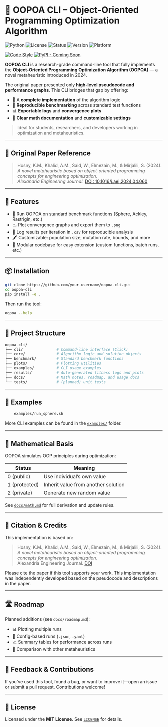 # 🧠 OOPOA CLI – Object-Oriented Programming Optimization Algorithm

![Python](https://img.shields.io/badge/python-3.8+-blue.svg)
![License](https://img.shields.io/github/license/your-username/oopoa-cli.svg)
![Status](https://img.shields.io/badge/status-active-brightgreen)
![Version](https://img.shields.io/badge/version-0.1.0-orange)
![Platform](https://img.shields.io/badge/platform-cli-lightgrey)

[![Code Style](https://img.shields.io/badge/code%20style-black-000000.svg)](https://github.com/psf/black)
[![PyPI - Coming Soon](https://img.shields.io/badge/pypi-coming%20soon-yellow)](https://pypi.org/)


**OOPOA CLI** is a research-grade command-line tool that fully implements the **Object-Oriented Programming Optimization Algorithm (OOPOA)** — a novel metaheuristic introduced in 2024.

The original paper presented only **high-level pseudocode and performance graphs**. This CLI bridges that gap by offering:

- 📌 A **complete implementation** of the algorithm logic
- 🔬 **Reproducible benchmarking** across standard test functions
- 📊 **Exportable logs** and **convergence plots**
- 🧠 **Clear math documentation** and **customizable settings**

> Ideal for students, researchers, and developers working in optimization and metaheuristics.

---

## 📖 Original Paper Reference

> Hosny, K.M., Khalid, A.M., Said, W., Elmezain, M., & Mirjalili, S. (2024).  
> *A novel metaheuristic based on object-oriented programming concepts for engineering optimization.*  
> *Alexandria Engineering Journal.* [DOI: 10.1016/j.aej.2024.04.060](https://doi.org/10.1016/j.aej.2024.04.060)

---

## 🚀 Features

- 🔧 Run OOPOA on standard benchmark functions (Sphere, Ackley, Rastrigin, etc.)
- 📉 Plot convergence graphs and export them to `.png`
- 🧮 Log results per iteration in `.csv` for reproducible analysis
- 🖋 Customizable: population size, mutation rate, bounds, and more
- 🧱 Modular codebase for easy extension (custom functions, batch runs, etc.)

---

## 📦 Installation

```bash
git clone https://github.com/your-username/oopoa-cli.git
cd oopoa-cli
pip install -e .
```

Then run the tool:

```bash
oopoa --help
```

---

## 📁 Project Structure

```bash
oopoa-cli/
├── cli/               # Command-line interface (Click)
├── core/              # Algorithm logic and solution objects
├── benchmark/         # Standard benchmark functions
├── plots/             # Plotting utilities
├── examples/          # CLI usage examples
├── results/           # Auto-generated fitness logs and plots
├── docs/              # Math notes, roadmap, and usage docs
└── tests/             # (planned) unit tests
```

---

## 🧪 Examples

```bash
    examples/run_sphere.sh
```


More CLI examples can be found in the [`examples/`](./examples) folder.

---

## 🧠 Mathematical Basis

OOPOA simulates OOP principles during optimization:

| Status      | Meaning                                |
|-------------|----------------------------------------|
| 0 (public)  | Use individual’s own value             |
| 1 (protected) | Inherit value from another solution   |
| 2 (private) | Generate new random value              |

See [`docs/math.md`](./docs/math.md) for full derivation and update rules.

---

## 🧾 Citation & Credits

This implementation is based on:

> Hosny, K.M., Khalid, A.M., Said, W., Elmezain, M., & Mirjalili, S. (2024).  
> *A novel metaheuristic based on object-oriented programming concepts for engineering optimization.*  
> Alexandria Engineering Journal. [DOI](https://doi.org/10.1016/j.aej.2024.04.060)

Please cite the paper if this tool supports your work.
This implementation was independently developed based on the pseudocode and descriptions in the paper.

---

## 🛣 Roadmap

Planned additions (see `docs/roadmap.md`):

- 📊 Plotting multiple runs
- 🧾 Config-based runs (`.json`, `.yaml`)
- 📈 Summary tables for performance across runs
- 🔁 Comparison with other metaheuristics

---

## 💬 Feedback & Contributions

If you've used this tool, found a bug, or want to improve it—open an issue or submit a pull request. Contributions welcome!

---

## 📄 License

Licensed under the **MIT License**. See [`LICENSE`](./LICENSE) for details.
